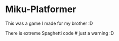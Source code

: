 # Miku-Platformer
This was a game I made for my brother :D

There is extreme Spaghetti code # just a warning :D
